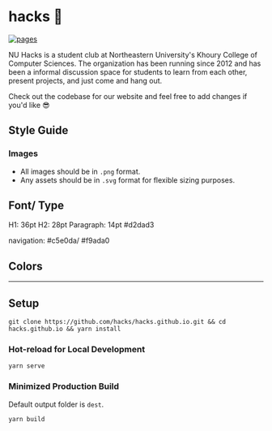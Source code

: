 # hacks 🐙

[![pages](https://github.com/hacks/hacks.github.io/workflows/pages/badge.svg)](https://github.com/hacks/hacks.github.io/actions?query=workflow%3Apages)

NU Hacks is a student club at Northeastern University's Khoury College of Computer Sciences. The organization has been running since 2012 and has been a informal discussion space for students to learn from each other, present projects, and just come and hang out.

Check out the codebase for our website and feel free to add changes if you'd like 😎
## Style Guide
### Images
- All images should be in `.png` format. 
- Any assets should be in `.svg` format for flexible sizing purposes. 

## Font/ Type
H1: 36pt
H2: 28pt
Paragraph: 14pt #d2dad3

navigation: #c5e0da/ #f9ada0
## Colors



---
## Setup

```
git clone https://github.com/hacks/hacks.github.io.git && cd hacks.github.io && yarn install
```

### Hot-reload for Local Development

```
yarn serve
```

### Minimized Production Build

Default output folder is `dest`.

```
yarn build
```
